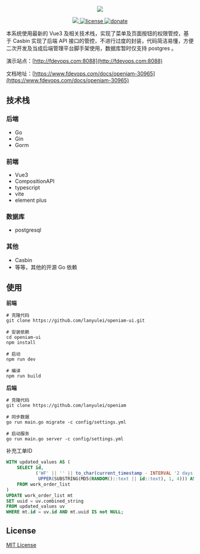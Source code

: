 <p align="center">
  <img src="https://www.fdevops.com/wp-content/uploads/2020/09/1599039924-ferry_log.png">
</p>


<p align="center">
  <a href="https://github.com/lanyulei/openiam">
    <img src="https://www.fdevops.com/wp-content/uploads/2020/07/1595067271-badge.png">
  </a>
  <a href="https://github.com/lanyulei/openiam">
    <img src="https://www.fdevops.com/wp-content/uploads/2020/07/1595067272-apistatus.png" alt="license">
  </a>
  <a href="https://github.com/lanyulei/openiam">
    <img src="https://www.fdevops.com/wp-content/uploads/2020/07/1595067269-donate.png" alt="donate">
  </a>
</p>

本系统使用最新的 Vue3 及相关技术栈，实现了菜单及页面按钮的权限管控，基于 Casbin 实现了后端 API 接口的管控，不进行过度的封装，代码简洁易懂，方便二次开发及当成后端管理平台脚手架使用，数据库暂时仅支持 postgres 。

演示站点：[http://fdevops.com:8088](http://fdevops.com:8088)

文档地址：[https://www.fdevops.com/docs/openiam-30965](https://www.fdevops.com/docs/openiam-30965)

## 技术栈

### 后端

* Go
* Gin
* Gorm

### 前端

* Vue3
* CompositionAPI
* typescript
* vite
* element plus

### 数据库

* postgresql

### 其他

* Casbin
* 等等，其他的开源 Go 依赖

## 使用

**前端**

```
# 克隆代码
git clone https://github.com/lanyulei/openiam-ui.git

# 安装依赖
cd openiam-ui
npm install

# 启动
npm run dev

# 编译
npm run build
```

**后端**

```
# 克隆代码
git clone https://github.com/lanyulei/openiam

# 同步数据
go run main.go migrate -c config/settings.yml

# 启动服务
go run main.go server -c config/settings.yml 
```

补充工单ID

```sql
WITH updated_values AS (
    SELECT id,
           ('WF' || '' || to_char(current_timestamp - INTERVAL '2 days', 'YYYYMMDDHH24MISS') || '' ||
            UPPER(SUBSTRING(MD5(RANDOM()::text || id::text), 1, 4))) AS combined_string
    FROM work_order_list
)
UPDATE work_order_list mt
SET uuid = uv.combined_string
FROM updated_values uv
WHERE mt.id = uv.id AND mt.uuid IS not NULL;
```

## License

[MIT License](https://github.com/lanyulei/openiam/blob/master/LICENSE)
